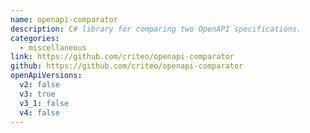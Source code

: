 ```yaml
---
name: openapi-comparator
description: C# library for comparing two OpenAPI specifications.
categories:
  - miscellaneous
link: https://github.com/criteo/openapi-comparator
github: https://github.com/criteo/openapi-comparator
openApiVersions:
  v2: false
  v3: true
  v3_1: false
  v4: false
---
```

